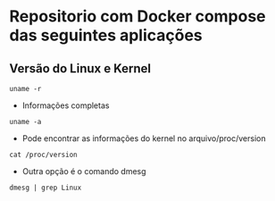 # Repositorio com Docker compose das seguintes aplicações

## Versão do Linux e Kernel

```
uname -r
```
* Informações completas
```
uname -a
```
* Pode encontrar as informações do kernel no arquivo/proc/version
```
cat /proc/version
```
* Outra opção é o comando dmesg
```
dmesg | grep Linux
```



